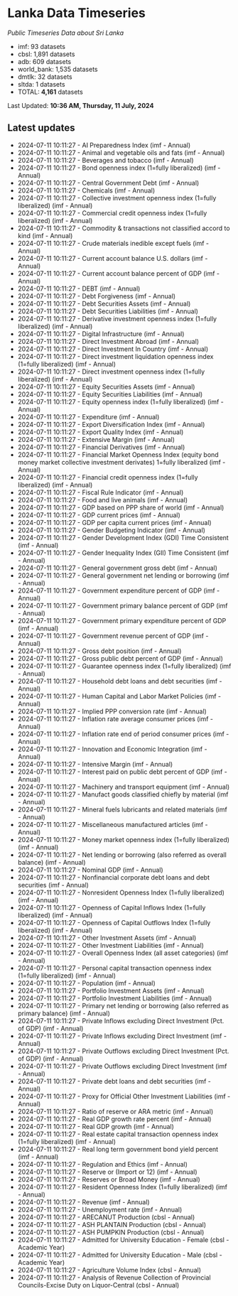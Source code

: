 # Lanka Data Timeseries
*Public Timeseries Data about Sri Lanka*

* imf: 93 datasets
* cbsl: 1,891 datasets
* adb: 609 datasets
* world_bank: 1,535 datasets
* dmtlk: 32 datasets
* sltda: 1 datasets
* TOTAL: **4,161** datasets

Last Updated: **10:36 AM, Thursday, 11 July, 2024**

## Latest updates

* 2024-07-11 10:11:27 - AI Preparedness Index (imf - Annual)
* 2024-07-11 10:11:27 - Animal and vegetable oils and fats (imf - Annual)
* 2024-07-11 10:11:27 - Beverages and tobacco (imf - Annual)
* 2024-07-11 10:11:27 - Bond openness index (1=fully liberalized) (imf - Annual)
* 2024-07-11 10:11:27 - Central Government Debt (imf - Annual)
* 2024-07-11 10:11:27 - Chemicals (imf - Annual)
* 2024-07-11 10:11:27 - Collective investment openness index (1=fully liberalized) (imf - Annual)
* 2024-07-11 10:11:27 - Commercial credit openness index (1=fully liberalized) (imf - Annual)
* 2024-07-11 10:11:27 - Commodity & transactions not classified accord to kind (imf - Annual)
* 2024-07-11 10:11:27 - Crude materials inedible except fuels (imf - Annual)
* 2024-07-11 10:11:27 - Current account balance U.S. dollars (imf - Annual)
* 2024-07-11 10:11:27 - Current account balance percent of GDP (imf - Annual)
* 2024-07-11 10:11:27 - DEBT (imf - Annual)
* 2024-07-11 10:11:27 - Debt Forgiveness (imf - Annual)
* 2024-07-11 10:11:27 - Debt Securities Assets (imf - Annual)
* 2024-07-11 10:11:27 - Debt Securities Liabilities (imf - Annual)
* 2024-07-11 10:11:27 - Derivative investment openness index (1=fully liberalized) (imf - Annual)
* 2024-07-11 10:11:27 - Digital Infrastructure (imf - Annual)
* 2024-07-11 10:11:27 - Direct Investment Abroad (imf - Annual)
* 2024-07-11 10:11:27 - Direct Investment In Country (imf - Annual)
* 2024-07-11 10:11:27 - Direct investment liquidation openness index (1=fully liberalized) (imf - Annual)
* 2024-07-11 10:11:27 - Direct investment openness index (1=fully liberalized) (imf - Annual)
* 2024-07-11 10:11:27 - Equity Securities Assets (imf - Annual)
* 2024-07-11 10:11:27 - Equity Securities Liabilities (imf - Annual)
* 2024-07-11 10:11:27 - Equity openness index (1=fully liberalized) (imf - Annual)
* 2024-07-11 10:11:27 - Expenditure (imf - Annual)
* 2024-07-11 10:11:27 - Export Diversification Index (imf - Annual)
* 2024-07-11 10:11:27 - Export Quality Index (imf - Annual)
* 2024-07-11 10:11:27 - Extensive Margin (imf - Annual)
* 2024-07-11 10:11:27 - Financial Derivatives (imf - Annual)
* 2024-07-11 10:11:27 - Financial Market Openness Index (equity bond money market collective investment derivates) 1=fully liberalized (imf - Annual)
* 2024-07-11 10:11:27 - Financial credit openness index (1=fully liberalized) (imf - Annual)
* 2024-07-11 10:11:27 - Fiscal Rule Indicator (imf - Annual)
* 2024-07-11 10:11:27 - Food and live animals (imf - Annual)
* 2024-07-11 10:11:27 - GDP based on PPP share of world (imf - Annual)
* 2024-07-11 10:11:27 - GDP current prices (imf - Annual)
* 2024-07-11 10:11:27 - GDP per capita current prices (imf - Annual)
* 2024-07-11 10:11:27 - Gender Budgeting Indicator (imf - Annual)
* 2024-07-11 10:11:27 - Gender Development Index (GDI) Time Consistent (imf - Annual)
* 2024-07-11 10:11:27 - Gender Inequality Index (GII) Time Consistent (imf - Annual)
* 2024-07-11 10:11:27 - General government gross debt (imf - Annual)
* 2024-07-11 10:11:27 - General government net lending or borrowing (imf - Annual)
* 2024-07-11 10:11:27 - Government expenditure percent of GDP (imf - Annual)
* 2024-07-11 10:11:27 - Government primary balance percent of GDP (imf - Annual)
* 2024-07-11 10:11:27 - Government primary expenditure percent of GDP (imf - Annual)
* 2024-07-11 10:11:27 - Government revenue percent of GDP (imf - Annual)
* 2024-07-11 10:11:27 - Gross debt position (imf - Annual)
* 2024-07-11 10:11:27 - Gross public debt percent of GDP (imf - Annual)
* 2024-07-11 10:11:27 - Guarantee openness index (1=fully liberalized) (imf - Annual)
* 2024-07-11 10:11:27 - Household debt loans and debt securities (imf - Annual)
* 2024-07-11 10:11:27 - Human Capital and Labor Market Policies (imf - Annual)
* 2024-07-11 10:11:27 - Implied PPP conversion rate (imf - Annual)
* 2024-07-11 10:11:27 - Inflation rate average consumer prices (imf - Annual)
* 2024-07-11 10:11:27 - Inflation rate end of period consumer prices (imf - Annual)
* 2024-07-11 10:11:27 - Innovation and Economic Integration (imf - Annual)
* 2024-07-11 10:11:27 - Intensive Margin (imf - Annual)
* 2024-07-11 10:11:27 - Interest paid on public debt percent of GDP (imf - Annual)
* 2024-07-11 10:11:27 - Machinery and transport equipment (imf - Annual)
* 2024-07-11 10:11:27 - Manufact goods classified chiefly by material (imf - Annual)
* 2024-07-11 10:11:27 - Mineral fuels lubricants and related materials (imf - Annual)
* 2024-07-11 10:11:27 - Miscellaneous manufactured articles (imf - Annual)
* 2024-07-11 10:11:27 - Money market openness index (1=fully liberalized) (imf - Annual)
* 2024-07-11 10:11:27 - Net lending or borrowing (also referred as overall balance) (imf - Annual)
* 2024-07-11 10:11:27 - Nominal GDP (imf - Annual)
* 2024-07-11 10:11:27 - Nonfinancial corporate debt loans and debt securities (imf - Annual)
* 2024-07-11 10:11:27 - Nonresident Openness Index (1=fully liberalized) (imf - Annual)
* 2024-07-11 10:11:27 - Openness of Capital Inflows Index (1=fully liberalized) (imf - Annual)
* 2024-07-11 10:11:27 - Openness of Capital Outflows Index (1=fully liberalized) (imf - Annual)
* 2024-07-11 10:11:27 - Other Investment Assets (imf - Annual)
* 2024-07-11 10:11:27 - Other Investment Liabilities (imf - Annual)
* 2024-07-11 10:11:27 - Overall Openness Index (all asset categories) (imf - Annual)
* 2024-07-11 10:11:27 - Personal capital transaction openness index (1=fully liberalized) (imf - Annual)
* 2024-07-11 10:11:27 - Population (imf - Annual)
* 2024-07-11 10:11:27 - Portfolio Investment Assets (imf - Annual)
* 2024-07-11 10:11:27 - Portfolio Investment Liabilities (imf - Annual)
* 2024-07-11 10:11:27 - Primary net lending or borrowing (also referred as primary balance) (imf - Annual)
* 2024-07-11 10:11:27 - Private Inflows excluding Direct Investment (Pct. of GDP) (imf - Annual)
* 2024-07-11 10:11:27 - Private Inflows excluding Direct Investment (imf - Annual)
* 2024-07-11 10:11:27 - Private Outflows excluding Direct Investment (Pct. of GDP) (imf - Annual)
* 2024-07-11 10:11:27 - Private Outflows excluding Direct Investment (imf - Annual)
* 2024-07-11 10:11:27 - Private debt loans and debt securities (imf - Annual)
* 2024-07-11 10:11:27 - Proxy for Official Other Investment Liabilities (imf - Annual)
* 2024-07-11 10:11:27 - Ratio of reserve or ARA metric (imf - Annual)
* 2024-07-11 10:11:27 - Real GDP growth rate percent (imf - Annual)
* 2024-07-11 10:11:27 - Real GDP growth (imf - Annual)
* 2024-07-11 10:11:27 - Real estate capital transaction openness index (1=fully liberalized) (imf - Annual)
* 2024-07-11 10:11:27 - Real long term government bond yield percent (imf - Annual)
* 2024-07-11 10:11:27 - Regulation and Ethics (imf - Annual)
* 2024-07-11 10:11:27 - Reserve or (Import or 12) (imf - Annual)
* 2024-07-11 10:11:27 - Reserves or Broad Money (imf - Annual)
* 2024-07-11 10:11:27 - Resident Openness Index (1=fully liberalized) (imf - Annual)
* 2024-07-11 10:11:27 - Revenue (imf - Annual)
* 2024-07-11 10:11:27 - Unemployment rate (imf - Annual)
* 2024-07-11 10:11:27 - ARECANUT Production (cbsl - Annual)
* 2024-07-11 10:11:27 - ASH PLANTAIN Production (cbsl - Annual)
* 2024-07-11 10:11:27 - ASH PUMPKIN Production (cbsl - Annual)
* 2024-07-11 10:11:27 - Admitted for University Education - Female (cbsl - Academic Year)
* 2024-07-11 10:11:27 - Admitted for University Education - Male (cbsl - Academic Year)
* 2024-07-11 10:11:27 - Agriculture Volume Index (cbsl - Annual)
* 2024-07-11 10:11:27 - Analysis of Revenue Collection of Provincial Councils-Excise Duty on Liquor-Central (cbsl - Annual)